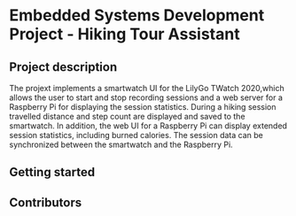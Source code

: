 # Embedded Systems Development Project - Hiking Tour Assistant
## Project description
The projext implements a smartwatch UI for the LilyGo TWatch 2020,which allows the user to start and stop recording sessions and a web server for a Raspberry Pi for displaying the session statistics. During a hiking session travelled distance and step count are displayed and saved to the smartwatch. In addition, the web UI for a Raspberry Pi can display extended session statistics, including burned calories. The session data can be synchronized between the smartwatch and the Raspberry Pi.

## Getting started

## Contributors
